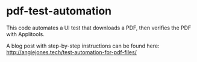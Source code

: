 # pdf-test-automation
This code automates a UI test that downloads a PDF, then verifies the PDF with Applitools.

A blog post with step-by-step instructions can be found here: http://angiejones.tech/test-automation-for-pdf-files/
